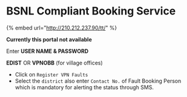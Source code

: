 # BSNL Compliant Booking Service



{% embed url="http://210.212.237.90/tt/" %}

   **Currently this portal not available**

Enter **USER NAME & PASSWORD** 

**EDIST** OR **VPNOBB** \(for village offices\)

* Click on `Register VPN Faults`
* Select the `district` also enter `Contact No.` of Fault Booking Person which is mandatory for alerting the status through SMS.

